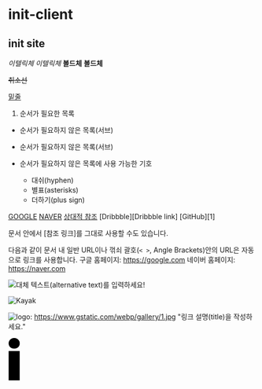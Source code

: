 # init-client

## init site

*이텔릭체* _이텔릭체_
**볼드체** __볼드체__                                                                                                                                                                                                                                                                                                                          

~~취소선~~

<u>밑줄</u>

1. 순서가 필요한 목록
  - 순서가 필요하지 않은 목록(서브) 
  - 순서가 필요하지 않은 목록(서브) 

- 순서가 필요하지 않은 목록에 사용 가능한 기호
  - 대쉬(hyphen)
  * 별표(asterisks)
  + 더하기(plus sign)


[GOOGLE](https://google.com)
[NAVER](https://naver.com "링크 설명(title)을 작성하세요.")
[상대적 참조](../users/login)
[Dribbble][Dribbble link]
[GitHub][1]

문서 안에서 [참조 링크]를 그대로 사용할 수도 있습니다.

다음과 같이 문서 내 일반 URL이나 꺾쇠 괄호(`< >`, Angle Brackets)안의 URL은 자동으로 링크를 사용합니다.
구글 홈페이지: https://google.com
네이버 홈페이지: <https://naver.com>



![대체 텍스트(alternative text)를 입력하세요!](https://www.gstatic.com/webp/gallery/1.jpg "링크 설명(title)을 작성하세요.")

![Kayak][logo]

[logo]: https://www.gstatic.com/webp/gallery/1.jpg "To go kayaking."

![logo]: https://www.gstatic.com/webp/gallery/1.jpg "링크 설명(title)을 작성하세요."


[![init](img/black/i.png)](https://www.init.com)
